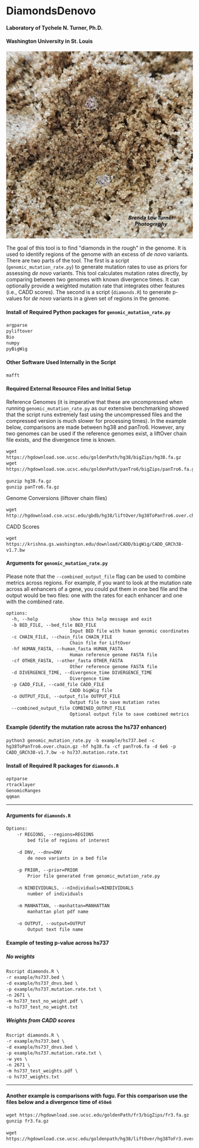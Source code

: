 # DiamondsDenovo

#### Laboratory of Tychele N. Turner, Ph.D.
#### Washington University in St. Louis

![DiamondsDenovo](image/2024_tntblt_DiamondsDeNovo_final_1.JPG "DiamondsDenovo")

The goal of this tool is to find "diamonds in the rough" in the genome. It is used to identify regions of the genome with an excess of *de novo* variants. There are two parts of the tool. The first is a script (`genomic_mutation_rate.py`) to generate mutation rates to use as priors for assessing *de novo* variants. This tool calculates mutation rates directly, by comparing between two genomes with known divergence times. It can optionally provide a weighted mutation rate that integrates other features (i.e., CADD scores). The second is a script (`diamonds.R`) to generate p-values for *de novo* variants in a given set of regions in the genome.

#### Install of Required Python packages for `genomic_mutation_rate.py`
```
argparse
pyliftover
Bio
numpy
pyBigWig
```

#### Other Software Used Internally in the Script
```
mafft
```

#### Required External Resource Files and Initial Setup

Reference Genomes (it is imperative that these are uncompressed when running `genomic_mutation_rate.py` as our extensive benchmarking showed that the script runs extremely fast using the uncompressed files and the compressed version is much slower for processing times). In the example below, comparisons are made between hg38 and panTro6. However, any two genomes can be used if the reference genomes exist, a liftOver chain file exists, and the divergence time is known.
```
wget https://hgdownload.soe.ucsc.edu/goldenPath/hg38/bigZips/hg38.fa.gz
wget https://hgdownload.soe.ucsc.edu/goldenPath/panTro6/bigZips/panTro6.fa.gz

gunzip hg38.fa.gz
gunzip panTro6.fa.gz
```

Genome Conversions (liftover chain files)
```
wget http://hgdownload.cse.ucsc.edu/gbdb/hg38/liftOver/hg38ToPanTro6.over.chain.gz
```

CADD Scores
```
wget https://krishna.gs.washington.edu/download/CADD/bigWig/CADD_GRCh38-v1.7.bw
```

#### Arguments for `genomic_mutation_rate.py`

Please note that the `--combined_output_file` flag can be used to combine metrics across regions. For example, if you want to look at the mutation rate across all enhancers of a gene, you could put them in one bed file and the output would be two files: one with the rates for each enhancer and one with the combined rate.
```
options:
  -h, --help            show this help message and exit
  -b BED_FILE, --bed_file BED_FILE
                        Input BED file with human genomic coordinates
  -c CHAIN_FILE, --chain_file CHAIN_FILE
                        Chain file for LiftOver
  -hf HUMAN_FASTA, --human_fasta HUMAN_FASTA
                        Human reference genome FASTA file
  -cf OTHER_FASTA, --other_fasta OTHER_FASTA
                        Other reference genome FASTA file
  -d DIVERGENCE_TIME, --divergence_time DIVERGENCE_TIME
                        Divergence time
  -p CADD_FILE, --cadd_file CADD_FILE
                        CADD bigWig file
  -o OUTPUT_FILE, --output_file OUTPUT_FILE
                        Output file to save mutation rates
  --combined_output_file COMBINED_OUTPUT_FILE
                        Optional output file to save combined metrics
```

#### Example (identify the mutation rate across the hs737 enhancer)
```
python3 genomic_mutation_rate.py -b example/hs737.bed -c hg38ToPanTro6.over.chain.gz -hf hg38.fa -cf panTro6.fa -d 6e6 -p CADD_GRCh38-v1.7.bw -o hs737.mutation.rate.txt
```

#### Install of Required R packages for `diamonds.R`
```
optparse
rtracklayer
GenomicRanges
qqman
```
___

#### Arguments for `diamonds.R`
```
Options:
	-r REGIONS, --regions=REGIONS
		bed file of regions of interest

	-d DNV, --dnv=DNV
		de novo variants in a bed file

	-p PRIOR, --prior=PRIOR
		Prior file generated from genomic_mutation_rate.py

	-n NINDIVIDUALS, --nIndividuals=NINDIVIDUALS
		number of individuals

	-m MANHATTAN, --manhattan=MANHATTAN
		manhattan plot pdf name

	-o OUTPUT, --output=OUTPUT
		Output text file name
```

#### Example of testing p-value across hs737

##### No weights
```
Rscript diamonds.R \
-r example/hs737.bed \
-d example/hs737_dnvs.bed \
-p example/hs737.mutation.rate.txt \
-n 2671 \
-m hs737_test_no_weight.pdf \
-o hs737_test_no_weight.txt
```

##### Weights from CADD scores
```
Rscript diamonds.R \
-r example/hs737.bed \
-d example/hs737_dnvs.bed \
-p example/hs737.mutation.rate.txt \
-w yes \
-n 2671 \
-m hs737_test_weights.pdf \
-o hs737_weights.txt
```
___

#### Another example is comparisons with fugu. For this comparison use the files below and a divergence time of `450e6`
```
wget https://hgdownload.soe.ucsc.edu/goldenPath/fr3/bigZips/fr3.fa.gz
gunzip fr3.fa.gz

wget https://hgdownload.cse.ucsc.edu/goldenpath/hg38/liftOver/hg38ToFr3.over.chain.gz
```
